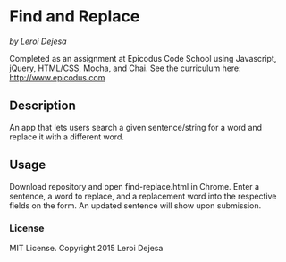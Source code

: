 # Find and Replace
*by Leroi Dejesa*

Completed as an assignment at Epicodus Code School using Javascript, jQuery, HTML/CSS, Mocha, and Chai.
See the curriculum here: http://www.epicodus.com

<h2>Description</h2>

An app that lets users search a given sentence/string for a word and replace it with a different word.

<h2>Usage</h2>

Download repository and open find-replace.html in Chrome. Enter a sentence, a word to replace, and a replacement word into the respective fields on the form. An updated sentence will show upon submission.

<h3>License</h3>
MIT License.
Copyright 2015 Leroi Dejesa

